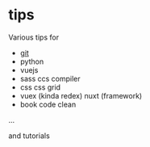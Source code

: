 # tips
Various tips for
- [git](https://github.com/pajmd/tips/blob/master/git/cheatsheet.md)
- python
- vuejs
- sass ccs compiler
- css css grid
- vuex (kinda redex) nuxt (framework)
- book code clean

...

and tutorials
